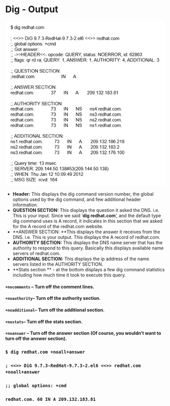 # Dig - Output

![](/assets/dig1.PNG)

* **Header:** This displays the dig command version number, the global options used by the dig command, and few additional header information.
* **QUESTION SECTION:** This displays the question it asked the DNS. i.e. This is your input. Since we said ‘**dig redhat.com**’, and the default type dig command uses is A record, it indicates in this section that we asked for the A record of the redhat.com website.
* **ANSWER SECTION: **This displays the answer it receives from the DNS. i.e. This is your output. This displays the A record of redhat.com.
* **AUTHORITY SECTION:** This displays the DNS name server that has the authority to respond to this query. Basically this displays available name servers of redhat.com.
* **ADDITIONAL SECTION:** This displays the ip address of the name servers listed in the AUTHORITY SECTION.
* **Stats section ** - at the bottom displays a few dig command statistics including how much time it took to execute this query.

#### `+nocomments` – Turn off the comment lines.

#### `+noauthority`– Turn off the authority section.

#### `+noadditional`– Turn off the additional section.

#### `+nostats`– Turn off the stats section.

#### `+noanswer` – Turn off the answer section \(Of course, you wouldn’t want to turn off the answer section\).

### `$ dig redhat.com +noall+answer`

### `; <<>> DiG 9.7.3-RedHat-9.7.3-2.el6 <<>> redhat.com +noall+answer`

### `;; global options: +cmd`

### `redhat.com. 60 IN A 209.132.183.81`



